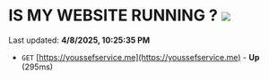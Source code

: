 # IS MY WEBSITE RUNNING ? [![](https://img.shields.io/static/v1?label=Sponsor&message=%E2%9D%A4&logo=GitHub&color=%23fe8e86)](https://github.com/sponsors/Youssef-Lehmam)

Last updated: **4/8/2025, 10:25:35 PM**

- `GET` [https://youssefservice.me](https://youssefservice.me) - **Up** (295ms)
